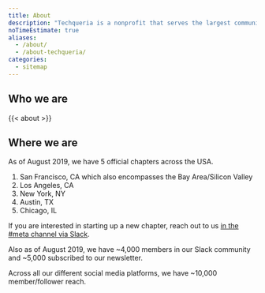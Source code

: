 ```yaml
---
title: About
description: "Techqueria is a nonprofit that serves the largest community of Latinx in Tech."
noTimeEstimate: true
aliases:
  - /about/
  - /about-techqueria/
categories:
  - sitemap
---
```


## Who we are

{{< about >}}

## Where we are

As of August 2019, we have 5 official chapters across the USA.

1. San Francisco, CA which also encompasses the Bay Area/Silicon Valley
2. Los Angeles, CA
3. New York, NY
4. Austin, TX
5. Chicago, IL

If you are interested in starting up a new chapter, reach out to us [in the #meta channel via Slack](/communities/slack/).

Also as of August 2019, we have ~4,000 members in our Slack community and ~5,000 subscribed to our newsletter.

Across all our different social media platforms, we have ~10,000 member/follower reach.
